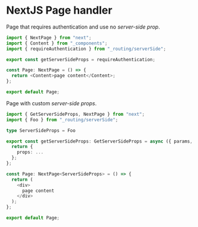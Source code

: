 # NextJS Page handler

Page that requires authentication and use no _server-side prop_.

```ts
import { NextPage } from "next";
import { Content } from "_components";
import { requireAuthentication } from "_routing/serverSide";

export const getServerSideProps = requireAuthentication;

const Page: NextPage = () => {
  return <Content>page content</Content>;
};

export default Page;
```

Page with custom _server-side props_.

```ts
import { GetServerSideProps, NextPage } from "next";
import { Foo } from "_routing/serverSide";

type ServerSideProps = Foo

export const getServerSideProps: GetServerSideProps = async ({ params, req }) => {
  return {
    props: ...
  };
};

const Page: NextPage<ServerSideProps> = () => {
  return (
    <div>
      page content
    </div>
  );
};

export default Page;
```
